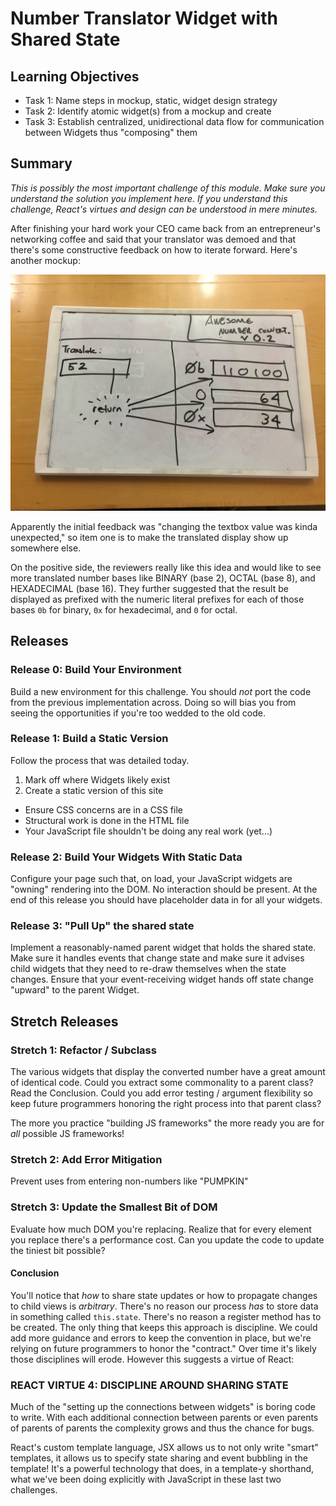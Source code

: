 # Number Translator Widget with Shared State

## Learning Objectives

* Task 1: Name steps in mockup, static, widget design strategy
* Task 2: Identify atomic widget(s) from a mockup and create
* Task 3: Establish centralized, unidirectional data flow for communication between Widgets thus "composing" them

## Summary

_This is possibly the most important challenge of this module. Make sure you
understand the solution you implement here. If you understand this challenge,
React's virtues and design can be understood in mere minutes._

After finishing your hard work your CEO came back from an entrepreneur's
networking coffee and said that your translator was demoed and that there's
some constructive feedback on how to iterate forward. Here's another mockup:

!["Mockup from the boss"](./resources/mockup.jpg)

Apparently the initial feedback was "changing the textbox value was kinda
unexpected," so item one is to make the translated display show up somewhere
else.

On the positive side, the reviewers really like this idea and would like to see
more translated number bases like BINARY (base 2), OCTAL (base 8), and
HEXADECIMAL (base 16). They further suggested that the result be displayed as
prefixed with the numeric literal prefixes for each of those bases `0b` for
binary, `0x` for hexadecimal, and `0` for octal.

## Releases

### Release 0: Build Your Environment

Build a new environment for this challenge. You should *not* port the code from
the previous implementation across. Doing so will bias you from seeing the
opportunities if you're too wedded to the old code.

### Release 1: Build a Static Version

Follow the process that was detailed today.

1. Mark off where Widgets likely exist
2. Create a static version of this site
  * Ensure CSS concerns are in a CSS file
  * Structural work is done in the HTML file
  * Your JavaScript file shouldn't be doing any real work (yet...)

### Release 2: Build Your Widgets With Static Data

Configure your page such that, on load, your JavaScript widgets are "owning"
rendering into the DOM. No interaction should be present. At the end of this
release you should have placeholder data in for all your widgets.

### Release 3: "Pull Up" the shared state

Implement a reasonably-named parent widget that holds the shared state. Make
sure it handles events that change state and make sure it advises child widgets
that they need to re-draw themselves when the state changes. Ensure that your
event-receiving widget hands off state change "upward" to the parent Widget.

## Stretch Releases

### Stretch 1: Refactor / Subclass

The various widgets that display the converted number have a great amount of
identical code. Could you extract some commonality to a parent class? Read the
Conclusion. Could you add error testing / argument flexibility so keep future
programmers honoring the right process into that parent class?

The more you practice "building JS frameworks" the more ready you are for *all*
possible JS frameworks!

### Stretch 2: Add Error Mitigation

Prevent uses from entering non-numbers like "PUMPKIN"

### Stretch 3: Update the Smallest Bit of DOM

Evaluate how much DOM you're replacing. Realize that for every element you
replace there's a performance cost. Can you update the code to update the
tiniest bit possible?

#### Conclusion

You'll notice that *how* to share state updates or how to propagate changes to
child views is _arbitrary_. There's no reason our process _has_ to store data
in something called `this.state`. There's no reason a register method has to be
created. The only thing that keeps this approach is discipline. We could add
more guidance and errors to keep the convention in place, but we're relying on
future programmers to honor the "contract." Over time it's likely those
disciplines will erode. However this suggests a virtue of React:

### REACT VIRTUE 4: DISCIPLINE AROUND SHARING STATE

Much of the "setting up the connections between widgets" is boring code to
write. With each additional connection between parents or even parents of
parents of parents the complexity grows and thus the chance for bugs.

React's custom template language, JSX allows us to not only write "smart"
templates, it allows us to specify state sharing and event bubbling in the
template! It's a powerful technology that does, in a template-y shorthand, what
we've been doing explicitly with JavaScript in these last two challenges.

